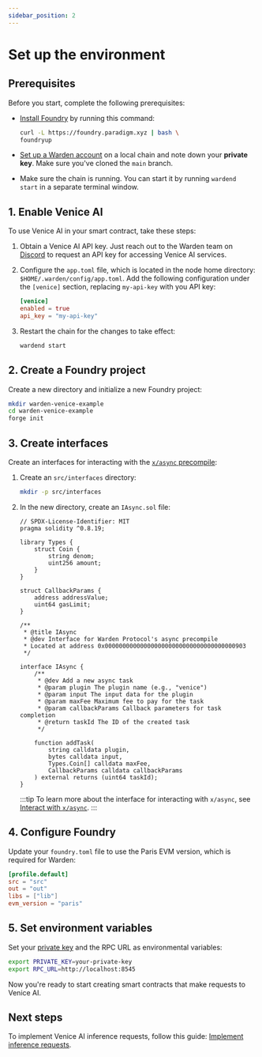 ```yaml
---
sidebar_position: 2
---
```


# Set up the environment

## Prerequisites

Before you start, complete the following prerequisites:

- [Install Foundry](https://book.getfoundry.sh/getting-started/installation) by running this command:

   ```bash
   curl -L https://foundry.paradigm.xyz | bash \ 
   foundryup
   ```

- [Set up a Warden account](../../set-up-a-warden-account) on a local chain and note down your **private key**. Make sure you've cloned the `main` branch.

- Make sure the chain is running. You can start it by running `wardend start` in a separate terminal window.

## 1. Enable Venice AI

To use Venice AI in your smart contract, take these steps:

1. Obtain a Venice AI API key. Just reach out to the Warden team on [Discord](https://discord.gg/wardenprotocol) to request an API key for accessing Venice AI services.

2. Configure the `app.toml` file, which is located in the node home directory: `$HOME/.warden/config/app.toml`. Add the following configuration under the `[venice]` section, replacing `my-api-key` with you API key:

   ```toml
   [venice]
   enabled = true
   api_key = "my-api-key"
   ```

3. Restart the chain for the changes to take effect:

   ```bash
   wardend start
   ```

## 2. Create a Foundry project

Create a new directory and initialize a new Foundry project:

```bash
mkdir warden-venice-example
cd warden-venice-example
forge init
```

## 3. Create interfaces

Create an interfaces for interacting with the [`x/async` precompile](../../precompiles/x-async):

1. Create an `src/interfaces` directory:

   ```bash
   mkdir -p src/interfaces
   ```

2. In the new directory, create an `IAsync.sol` file:

   ```solidity title="warden-venice-example/src/interfaces/IAsync.sol"
   // SPDX-License-Identifier: MIT
   pragma solidity ^0.8.19;
   
   library Types {
       struct Coin {
           string denom;
           uint256 amount;
       }
   }
   
   struct CallbackParams {
       address addressValue;
       uint64 gasLimit;
   }
   
   /**
    * @title IAsync
    * @dev Interface for Warden Protocol's async precompile
    * Located at address 0x0000000000000000000000000000000000000903
    */
   
   interface IAsync {
       /**
        * @dev Add a new async task
        * @param plugin The plugin name (e.g., "venice")
        * @param input The input data for the plugin
        * @param maxFee Maximum fee to pay for the task
        * @param callbackParams Callback parameters for task completion
        * @return taskId The ID of the created task
        */
   
       function addTask(
           string calldata plugin,
           bytes calldata input,
           Types.Coin[] calldata maxFee,
           CallbackParams calldata callbackParams
       ) external returns (uint64 taskId);
   }
   ```

   :::tip
   To learn more about the interface for interacting with `x/async`, see [Interact with `x/async`](../../interact-with-warden-modules/interact-with-x-async).
   :::

## 4. Configure Foundry

Update your `foundry.toml` file to use the Paris EVM version, which is required for Warden:

```toml
[profile.default]
src = "src"
out = "out"
libs = ["lib"]
evm_version = "paris"
```

## 5. Set environment variables

Set your [private key](../../set-up-a-warden-account#get-the-private-key) and the RPC URL as environmental variables:

```bash
export PRIVATE_KEY=your-private-key
export RPC_URL=http://localhost:8545
```

Now you're ready to start creating smart contracts that make requests to Venice AI.

## Next steps

To implement Venice AI inference requests, follow this guide: [Implement inference requests](implement-venice-ai).
